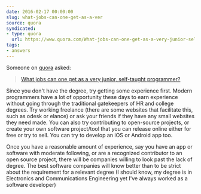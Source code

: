 ```yaml
---
date: 2016-02-17 00:00:00
slug: what-jobs-can-one-get-as-a-ver
source: quora
syndicated:
- type: quora
  url: https://www.quora.com/What-jobs-can-one-get-as-a-very-junior-self-taught-programmer/answer/Roy-Tang
tags:
- answers
---
```


Someone on [quora](https://quora.com) asked:

> [What jobs can one get as a very junior, self-taught programmer?](https://www.quora.com/What-jobs-can-one-get-as-a-very-junior-self-taught-programmer/answer/Roy-Tang)


Since you don't have the degree, try getting some experience first. Modern programmers have a lot of opportunity these days to earn experience without going through the traditional gatekeepers of HR and college degrees. Try working freelance (there are some websites that facilitate this, such as odesk or elance) or ask your friends if they have any small websites they need made. You can also try contributing to open-source projects, or create your own software project/tool that you can release online either for free or try to sell. You can try to develop an iOS or Android app too. 

Once you have a reasonable amount of experience, say you have an app or software with moderate following, or are a recognized contributor to an open source project, there will be companies willing to look past the lack of degree. The best software companies will know better than to be strict about the requirement for a relevant degree (I should know, my degree is in Electronics and Communications Engineering yet I've always worked as a software developer)